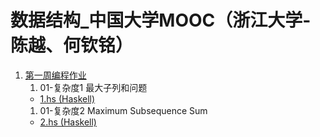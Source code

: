 # 数据结构_中国大学MOOC（浙江大学-陈越、何钦铭）

1. [第一周编程作业](第一周编程作业)
   1. 01-复杂度1 最大子列和问题
     * [1.hs (Haskell)](第一周编程作业/1.hs)
   1. 01-复杂度2 Maximum Subsequence Sum
     * [2.hs (Haskell)](第一周编程作业/2.hs)
